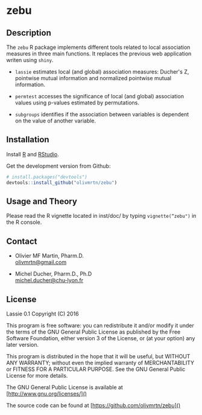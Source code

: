 # zebu

## Description

The `zebu` R package implements different tools related to local association measures in three main functions. It replaces the previous web application writen using `shiny`.

- `lassie` estimates local (and global) association measures: Ducher's Z, pointwise mutual information and normalized pointwise mutual information.

- `permtest` accesses the significance of local (and global) association values using  p-values estimated by permutations.

- `subgroups` identifies if the association between variables is dependent on the value of another variable.

## Installation

Install [R](https://www.r-project.org/) and [RStudio](https://www.rstudio.com/).

Get the development version from Github:

```R
# install.packages("devtools")
devtools::install_github("olivmrtn/zebu")
```

## Usage and Theory

Please read the R vignette located in inst/doc/ by typing `vignette(“zebu")` in the R console.

## Contact

* Olivier MF Martin, Pharm.D.  
[olivmrtn@gmail.com](mailto:olivmrtn@gmail.com)

* Michel Ducher, Pharm.D., Ph.D  
[michel.ducher@chu-lyon.fr](mailto:michel.ducher@chu-lyon.fr)

## License

Lassie 0.1
Copyright (C) 2016

This program is free software: you can redistribute it and/or modify it under the terms of the GNU General Public License as published by the Free Software Foundation, either version 3 of the License, or (at your option) any later version.

This program is distributed in the hope that it will be useful, but WITHOUT ANY WARRANTY; without even the implied warranty of MERCHANTABILITY or FITNESS FOR A PARTICULAR PURPOSE. See the GNU General Public License for more details.

The GNU General Public License is available at [http://www.gnu.org/licenses/]()

The source code can be found at [https://github.com/olivmrtn/zebu]()
